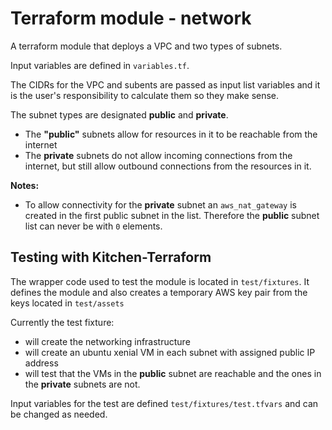 # Terraform module - network

A terraform module that deploys a VPC and two types of subnets. 

Input variables are defined in `variables.tf`.

The CIDRs for the VPC and subents are passed as input list variables and it is the user's responsibility to calculate them so they make sense.

The subnet types are designated **public** and **private**.

* The **"public"** subnets allow for resources in it to be reachable from the internet
* The **private** subnets do not allow incoming connections from the internet, but still allow outbound connections from the resources in it.

**Notes:**

* To allow connectivity for the **private** subnet an `aws_nat_gateway` is created in the first public subnet in the list. Therefore the **public** subnet list can never be with `0` elements.

## Testing with Kitchen-Terraform

The wrapper code used to test the module is located in `test/fixtures`. It defines the module and also creates a temporary AWS key pair from the keys located in `test/assets`

Currently the test fixture:

*  will create the networking infrastructure
*  will create an ubuntu xenial VM in each subnet with assigned public IP address
*  will test that the VMs in the **public** subnet are reachable and the ones in the **private** subnets are not.

Input variables for the test are defined `test/fixtures/test.tfvars` and can be changed as needed.